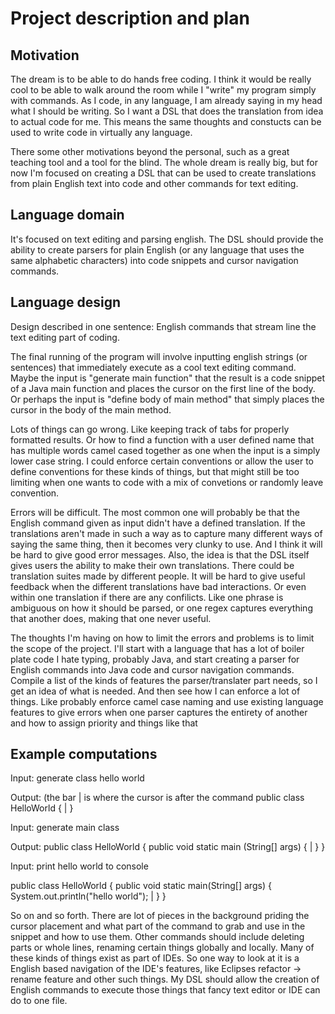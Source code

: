 # Project description and plan

## Motivation

The dream is to be able to do hands free coding. I think it would be really cool to be able to walk around the room while I "write" my program simply with commands. As I code, in any language, I am already saying in my head what I should be writing. So I want a DSL that does the translation from idea to actual code for me. This means the same thoughts and constucts can be used to write code in virtually any language.

There some other motivations beyond the personal, such as a great teaching tool and a tool for the blind. The whole dream is really big, but for now I'm focused on creating a DSL that can be used to create translations from plain English text into code and other commands for text editing.

## Language domain

It's focused on text editing and parsing english. The DSL should provide the ability to create parsers for plain English (or any language that uses the same alphabetic characters) into code snippets and cursor navigation commands.

## Language design

Design described in one sentence: English commands that stream line the text editing part of coding.

The final running of the program will involve inputting english strings (or sentences) that immediately execute as a cool text editing command. Maybe the input is "generate main function" that the result is a code snippet of a Java main function and places the cursor on the first line of the body. Or perhaps the input is "define body of main method" that simply places the cursor in the body of the main method.

Lots of things can go wrong. Like keeping track of tabs for properly formatted results. Or how to find a function with a user defined name that has multiple words camel cased together as one when the input is a simply lower case string. I could enforce certain conventions or allow the user to define conventions for these kinds of things, but that might still be too limiting when one wants to code with a mix of convetions or randomly leave convention.

Errors will be difficult. The most common one will probably be that the English command given as input didn't have a defined translation. If the translations aren't made in such a way as to capture many different ways of saying the same thing, then it becomes very clunky to use. And I think it will be hard to give good error messages. Also, the idea is that the DSL itself gives users the ability to make their own translations. There could be translation suites made by different people. It will be hard to give useful feedback when the different translations have bad interactions. Or even within one translation if there are any confilicts. Like one phrase is ambiguous on how it should be parsed, or one regex captures everything that another does, making that one never useful.

The thoughts I'm having on how to limit the errors and problems is to limit the scope of the project. I'll start with a language that has a lot of boiler plate code I hate typing, probably Java, and start creating a parser for English commands into Java code and cursor navigation commands. Compile a list of the kinds of features the parser/translater part needs, so I get an idea of what is needed. And then see how I can enforce a lot of things. Like probably enforce camel case naming and use existing language features to give errors when one parser captures the entirety of another and how to assign priority and things like that

## Example computations

Input: generate class hello world

Output: (the bar | is where the cursor is after the command
public class HelloWorld {
    |
}

Input: generate main class

Output:
public class HelloWorld {
    public void static main (String[] args) {
        |
    }
}

Input: print hello world to console

public class HelloWorld {
    public void static main(String[] args) {
        System.out.println("hello world");
        |
    }
}

So on and so forth. There are lot of pieces in the background priding the cursor placement and what part of the command to grab and use in the snippet and how to use them. Other commands should include deleting parts or whole lines, renaming certain things globally and locally. Many of these kinds of things exist as part of IDEs. So one way to look at it is a English based navigation of the IDE's features, like Eclipses refactor -> rename feature and other such things. My DSL should allow the creation of English commands to execute those things that fancy text editor or IDE can do to one file.
